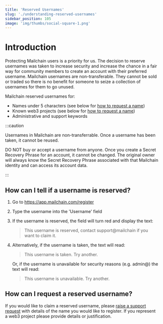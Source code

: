 ```yaml
---
title: 'Reserved Usernames'
slug: './understanding-reserved-usernames'
sidebar_position: 105
image: 'img/thumbs/social-square-1.png'
---
```


# Introduction

Protecting Mailchain users is a priority for us. The decision to reserve usernames was taken to increase security and increase the chance in a fair way for community members to create an account with their preferred username. Mailchain usernames are non-transferable. They cannot be sold or traded so there is no benefit for someone to seize a collection of usernames for them to go unused.

Mailchain reserved usernames for:

-   Names under 5 characters (see below for [how to request a name](#how-can-i-request-a-reserved-username))
-   Known web3 projects (see below for [how to request a name](#how-can-i-request-a-reserved-username))
-   Administrative and support keywords

:::caution

Usernames in Mailchain are non-transferrable. Once a username has been taken, it cannot be reused.

DO NOT buy or accept a username from anyone. Once you create a Secret Recovery Phrase for an account, it cannot be changed. The original owner will always know the Secret Recovery Phrase associated with that Mailchain identity and can access its account data.

:::

## How can I tell if a username is reserved?

1. Go to https://app.mailchain.com/register
2. Type the username into the 'Username' field
3. If the username is reserved, the field will turn red and display the text:

    > This username is reserved, contact support@mailchain if you want to claim it.

4. Alternatively, if the username is taken, the text will read:

    > This username is taken. Try another.

    Or, if the username is unavailable for security reasons (e.g. admin@) the text will read:

    > This username is unavailable. Try another.

## How can I request a reserved username?

If you would like to claim a reserved username, please [raise a support request](/getting-help) with details of the name you would like to register. If you represent a web3 project please provide details or justification.
